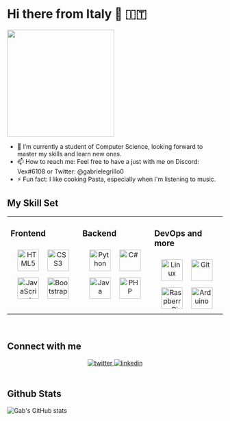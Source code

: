 <link rel="stylesheet" href="https://cdn.jsdelivr.net/gh/devicons/devicon@v2.15.1/devicon.min.css">
          
# Hi there from Italy 👋 :it:

<img src="https://i.giphy.com/media/KPWe0UMX3SoTPCxMzx/giphy.webp" alt="" width="250"/>

- 🌱 I’m currently a student of Computer Science, looking forward to master my skills and learn new ones.
- 📫 How to reach me: Feel free to have a just with me on Discord: Vex#6108 or Twitter: @gabrielegrillo0
- ⚡ Fun fact: I like cooking Pasta, especially when I'm listening to music.

## My Skill Set  
<table><tr><td valign="top" width="33%">



### Frontend  
<div align="center">  
<a href="https://en.wikipedia.org/wiki/HTML5" target="_blank"><img style="margin: 5%" src="https://cdn.jsdelivr.net/gh/devicons/devicon/icons/html5/html5-original.svg" alt="HTML5" height="50" /></a>  
<a href="https://www.w3schools.com/css/" target="_blank"><img style="margin: 5%" src="https://cdn.jsdelivr.net/gh/devicons/devicon/icons/css3/css3-original.svg" alt="CSS3" height="50" /></a>  
<a href="https://www.javascript.com/" target="_blank"><img style="margin: 5%" src="https://cdn.jsdelivr.net/gh/devicons/devicon/icons/javascript/javascript-original.svg" alt="JavaScript" height="50" /></a>  
<a href="https://getbootstrap.com/docs/3.4/javascript/" target="_blank"><img style="margin: 5%" src="https://cdn.jsdelivr.net/gh/devicons/devicon/icons/bootstrap/bootstrap-original.svg" alt="Bootstrap" height="50" /></a>  
</div>

</td><td valign="top" width="33%">



### Backend  
<div align="center">  
<a href="https://www.python.org/" target="_blank"><img style="margin: 5%" src="https://cdn.jsdelivr.net/gh/devicons/devicon/icons/python/python-original.svg" alt="Python" height="50" /></a>  
<a href="https://docs.microsoft.com/en-us/dotnet/csharp/" target="_blank"><img style="margin: 5%" src="https://upload.wikimedia.org/wikipedia/commons/b/bd/Logo_C_sharp.svg" alt="C#" height="50" /></a>
<a href=''><i class="devicon-microsoftsqlserver-plain-wordmark" style="color: white; font-size: 500%;"></i></a>
<a href="https://www.java.com" target="_blank"><img style="margin: 5%" src="https://cdn.jsdelivr.net/gh/devicons/devicon/icons/java/java-original.svg" alt="Java" height="50" /></a>
<a href="https://www.php.net/" target="_blank"><img style="margin: 5%" src="https://cdn.jsdelivr.net/gh/devicons/devicon/icons/php/php-plain.svg" alt="PHP" height="50" /></a>  
</div>

</td><td valign="top" width="33%">



### DevOps and more  
<div align="center">  
<a href="https://www.linux.org/" target="_blank"><img style="margin: 5%" src="https://cdn.jsdelivr.net/gh/devicons/devicon/icons/linux/linux-original.svg" alt="Linux" height="50" /></a>  
<a href="https://git-scm.com/" target="_blank"><img style="margin: 5%" src="https://cdn.jsdelivr.net/gh/devicons/devicon/icons/git/git-original.svg" alt="Git" height="50" /></a>  
<a href="https://www.gnu.org/software/bash/" target="_blank"><i class="devicon-bash-plain" style="color: white; font-size: 500%;"></i></a>  
<a href="https://www.raspberrypi.org/" target="_blank"><img style="margin: 5%" src="https://cdn.jsdelivr.net/gh/devicons/devicon/icons/raspberrypi/raspberrypi-original.svg" alt="Raspberry Pi" height="50" /></a>  
<a href="https://www.arduino.cc/" target="_blank"><img style="margin: 5%" src="https://cdn.jsdelivr.net/gh/devicons/devicon/icons/arduino/arduino-original-wordmark.svg" alt="Arduino" height="50" /></a>  
</div>

</td></tr></table>  

<br/>  


## Connect with me  
<div align="center">
  <a href="https://twitter.com/gabrielegrillo0" target="_blank">
  <img src=https://img.shields.io/badge/twitter-%2300acee.svg?&style=for-the-badge&logo=twitter&logoColor=white alt=twitter style="margin-bottom: 5px;" />
</a>
<a href="https://linkedin.com/in/gabrielegrillo03" target="_blank">
<img src=https://img.shields.io/badge/linkedin-%231E77B5.svg?&style=for-the-badge&logo=linkedin&logoColor=white alt=linkedin style="margin-bottom: 5px;" />
</a>  
</div>  
  

<br/>  


## Github Stats  

![Gab's GitHub stats](https://github-readme-stats.vercel.app/api?username=gabrielegrillo&count_private=true&theme=dark&show_icons=true)


<img src="https://komarev.com/ghpvc/?username=gabrielegrillo&style=flat-square&color=blue" alt=""/>
